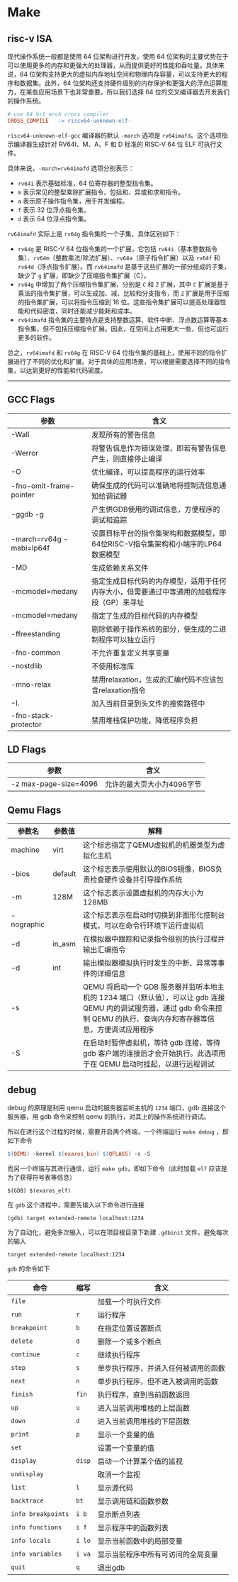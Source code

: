 # Make

## risc-v ISA

现代操作系统一般都是使用 64 位架构进行开发。使用 64 位架构的主要优势在于可以使用更多的内存和更强大的处理器，从而提供更好的性能和吞吐量。具体来说，64 位架构支持更大的虚拟内存地址空间和物理内存容量，可以支持更大的程序和数据集。此外，64 位架构还支持硬件级别的内存保护和更强大的浮点运算能力，在某些应用场景下也非常重要。所以我们选择 64 位的交叉编译器去开发我们的操作系统。

```makefile
# use 64 bit arch cross compiler
CROSS_COMPILE	:= riscv64-unknown-elf-
```

`riscv64-unknown-elf-gcc` 编译器的默认 `-march` 选项是 `rv64imafd`。这个选项指示编译器生成针对 RV64I、M、A、F 和 D 标准的 RISC-V 64 位 ELF 可执行文件。

具体来说，`-march=rv64imafd` 选项分别表示：

- `rv64i` 表示基础标准，64 位寄存器的整型指令集。
- `m` 表示常见的整型乘除扩展指令，包括和、异或和求和指令。
- `a` 表示原子操作指令集，用于并发编程。
- `f` 表示 32 位浮点指令集。
- `d` 表示 64 位浮点指令集。

`rv64imafd` 实际上是 `rv64g` 指令集的一个子集，具体区别如下：

- `rv64g` 是 RISC-V 64 位指令集的一个扩展，它包括 `rv64i`（基本整数指令集）、`rv64m`（整数乘法/除法扩展）、`rv64a`（原子指令扩展）以及 `rv64f` 和 `rv64d`（浮点指令扩展）。而 `rv64imafd` 是基于这些扩展的一部分组成的子集，缺少了 `g` 扩展，即缺少了压缩指令集扩展（C）。
- `rv64g` 中增加了两个压缩指令集扩展，分别是 `C` 和 `Z` 扩展，其中 `C` 扩展是基于乘法的指令集扩展，可以生成加、减、比较和分支指令，而 `Z` 扩展是用于压缩的指令集扩展，可以将指令压缩到 16 位。这些指令集扩展可以提高处理器性能和代码密度，同时还能减少能耗和成本。
- `rv64imafd` 指令集的主要特点是支持整数运算、软件中断、浮点数运算等基本指令集，但不包括压缩指令扩展。因此，在空间上占用更大一些，但也可运行更多的软件。

总之，`rv64imafd` 和 `rv64g` 在 RISC-V 64 位指令集的基础上，使用不同的指令扩展进行了不同的优化和扩展。对于具体的应用场景，可以根据需要选择不同的指令集，以达到更好的性能和代码密度。

---



## GCC Flags

| 参数                     | 含义                                                         |
| ------------------------ | ------------------------------------------------------------ |
| -Wall                    | 发现所有的警告信息                                           |
| -Werror                  | 将警告信息作为错误处理，即若有警告信息产生，则直接停止编译   |
| -O                       | 优化编译，可以提高程序的运行效率                             |
| -fno-omit-frame-pointer  | 确保生成的代码可以准确地将控制流信息通知给调试器             |
| -ggdb -g                 | 产生供GDB使用的调试信息，方便程序的调试和追踪                |
| -march=rv64g -mabi=lp64f | 设置目标平台的指令集架构和数据模型，即64位RISC-V指令集架构和小端序的LP64数据模型 |
| -MD                      | 生成依赖关系文件                                             |
| -mcmodel=medany          | 指定生成目标代码的内存模型，适用于任何内存大小，但需要通过中等通用的加载程序段（GP）来寻址 |
| -mcmodel=medany          | 指定了生成的目标代码的内存模型                               |
| -ffreestanding           | 剔除依赖于操作系统的部分，使生成的二进制程序可以独立运行     |
| -fno-common              | 不允许重复定义共享变量                                       |
| -nostdlib                | 不使用标准库                                                 |
| -mno-relax               | 禁用relaxation，生成的汇编代码不应该包含relaxation指令       |
| -I.                      | 加入当前目录到头文件的搜索路径中                             |
| -fno-stack-protector     | 禁用堆栈保护功能，降低程序负担                               |



## LD Flags

| 参数                  | 含义                       |
| --------------------- | -------------------------- |
| -z max-page-size=4096 | 允许的最大页大小为4096字节 |



## Qemu Flags

| 参数名     | 参数值  | 解释                                                         |
| ---------- | ------- | ------------------------------------------------------------ |
| machine    | virt    | 这个标志指定了QEMU虚拟机的机器类型为虚拟化主机               |
| -bios      | default | 这个标志表示使用默认的BIOS镜像，BIOS负责检查硬件设备并引导操作系统 |
| -m         | 128M    | 这个标志表示设置虚拟机的内存大小为128MB                      |
| -nographic |         | 这个标志表示在启动时切换到非图形化控制台模式，可以在命令行环境下运行虚拟机 |
| -d         | in_asm  | 在模拟器中跟踪和记录指令级别的执行过程并输出汇编指令         |
| -d         | int     | 输出模拟器模拟执行时发生的中断、异常等事件的详细信息         |
| -s         |         | QEMU 将启动一个 GDB 服务器并监听本地主机的 1234 端口（默认值），可以让 gdb 连接 QEMU 内的调试服务器，通过 gdb 命令来控制 QEMU 的执行、查询内存和寄存器等信息，方便调试应用程序 |
| -S         |         | 在启动时暂停虚拟机，等待 gdb 连接，等待 gdb 客户端的连接后才会开始执行。此选项用于在 QEMU 启动时挂起，以进行远程调试 |





## debug

debug 的原理是利用 qemu 启动的服务器监听主机的 `1234` 端口，gdb 连接这个服务器，用 gdb 命令来控制 qemu 的执行，对其上的操作系统进行调试。

所以在进行这个过程的时候，需要开启两个终端，一个终端运行 `make debug` ，即如下命令

```makefile
$(QEMU) -kernel $(exaros_bin) $(QFLAGS) -s -S
```

而另一个终端与其进行通信，运行 `make gdb`，即如下命令（此时加载 `elf` 应该是为了获得符号表等信息）

```shell
$(GDB) $(exaros_elf)
```

在 `gdb` 这个进程中，需要先输入以下命令进行连接

```shell
(gdb) target extended-remote localhost:1234
```

为了自动化，避免多次输入，可以在项目根目录下新建 `.gdbinit` 文件，避免每次的输入

```shell
target extended-remote localhost:1234
```

`gdb` 的命令如下

| 命令               | 缩写   | 含义                                 |
| ------------------ | ------ | ------------------------------------ |
| `file`             |        | 加载一个可执行文件                   |
| `run`              | `r`    | 运行程序                             |
| `breakpoint`       | `b`    | 在指定位置设置断点                   |
| `delete`           | `d`    | 删除一个或多个断点                   |
| `continue`         | `c`    | 继续执行程序                         |
| `step`             | `s`    | 单步执行程序，并进入任何被调用的函数 |
| `next`             | `n`    | 单步执行程序，但不进入被调用的函数   |
| `finish`           | `fin`  | 执行程序，直到当前函数返回           |
| `up`               | `u`    | 进入当前调用堆栈的上层函数           |
| `down`             | `d`    | 进入当前调用堆栈的下层函数           |
| `print`            | `p`    | 显示一个变量的值                     |
| `set`              |        | 设置一个变量的值                     |
| `display`          | `disp` | 启动一个计算某个值的监视             |
| `undisplay`        |        | 取消一个监视                         |
| `list`             | `l`    | 显示源代码                           |
| `backtrace`        | `bt`   | 显示调用链和函数参数                 |
| `info breakpoints` | `i b`  | 显示断点列表                         |
| `info functions`   | `i f`  | 显示程序中的函数列表                 |
| `info locals`      | `i lo` | 显示当前函数中的局部变量             |
| `info variables`   | `i va` | 显示当前程序中所有可访问的全局变量   |
| `quit`             | `q`    | 退出gdb                              |

